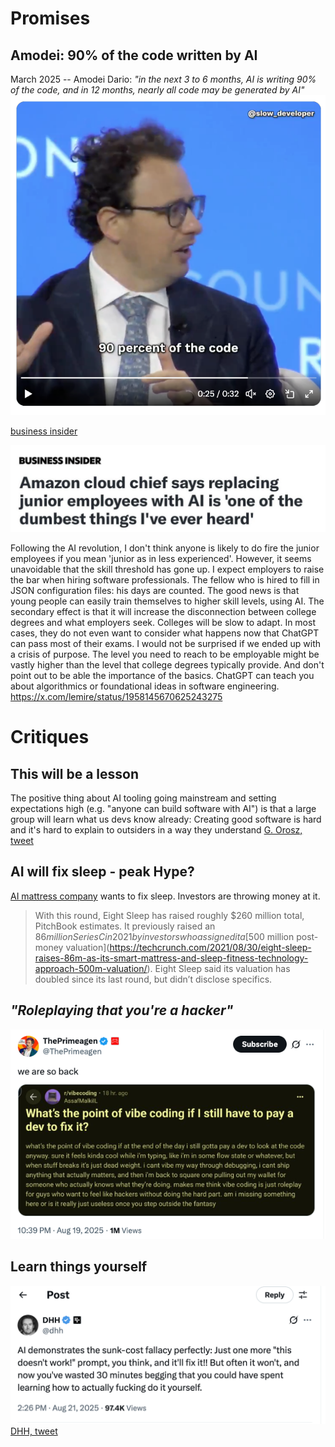 # Promises

## Amodei: 90% of the code written by AI

March 2025 -- Amodei Dario: *"in the next 3 to 6 months, AI is writing 90% of the code, and in 12 months, nearly all code may be generated by AI"*
![](assets/amodei-ai-write-90percent.png)

[business insider](https://www.businessinsider.com/anthropic-ceo-ai-90-percent-code-3-to-6-months-2025-3)




![](assets/amazon-junior-developers.png)


Following the AI revolution, I don't think anyone is likely to do fire the junior employees if you mean 'junior as in less experienced'. However, it seems unavoidable that the skill threshold has gone up. I expect employers to raise the bar when hiring software professionals. The fellow who is hired to fill in JSON configuration files: his days are counted. The good news is that young people can easily train themselves to higher skill levels, using AI. The secondary effect is that it will increase the disconnection between college degrees and what employers seek. Colleges will be slow to adapt. In most cases, they do not even want to consider what happens now that ChatGPT can pass most of their exams. I would not be surprised if we ended up with a crisis of purpose. The level you need to reach to be employable might be vastly higher than the level that college degrees typically provide. And don't point out to be able the importance of the basics. ChatGPT can teach you about algorithmics or foundational ideas in software engineering.
https://x.com/lemire/status/1958145670625243275


# Critiques
## This will be a lesson
The positive thing about AI tooling going mainstream and setting expectations high (e.g. "anyone can build software with AI") is that a large group will learn what us devs know already: Creating good software is hard and it's hard to explain to outsiders in a way they understand
[G. Orosz, tweet](https://x.com/GergelyOrosz/status/1958225392432787484)




## AI will fix sleep - peak Hype? 


[AI mattress company](https://techcrunch.com/2025/08/19/eight-sleep-grabs-100m-to-bring-ai-into-your-bed/) wants to fix sleep. Investors are throwing money at it. 
> With this round, Eight Sleep has raised roughly $260 million total, PitchBook estimates. It previously raised an $86 million Series C in 2021 by investors who assigned it a [$500 million post-money valuation](https://techcrunch.com/2021/08/30/eight-sleep-raises-86m-as-its-smart-mattress-and-sleep-fitness-technology-approach-500m-valuation/). Eight Sleep said its valuation has doubled since its last round, but didn’t disclose specifics.



## *"Roleplaying that you're a hacker"* 

![](assets/we-are-back.png)


## Learn things yourself

![](assets/sunk-cost.png)
[DHH, tweet](https://x.com/dhh/status/1958505914341654675) 
